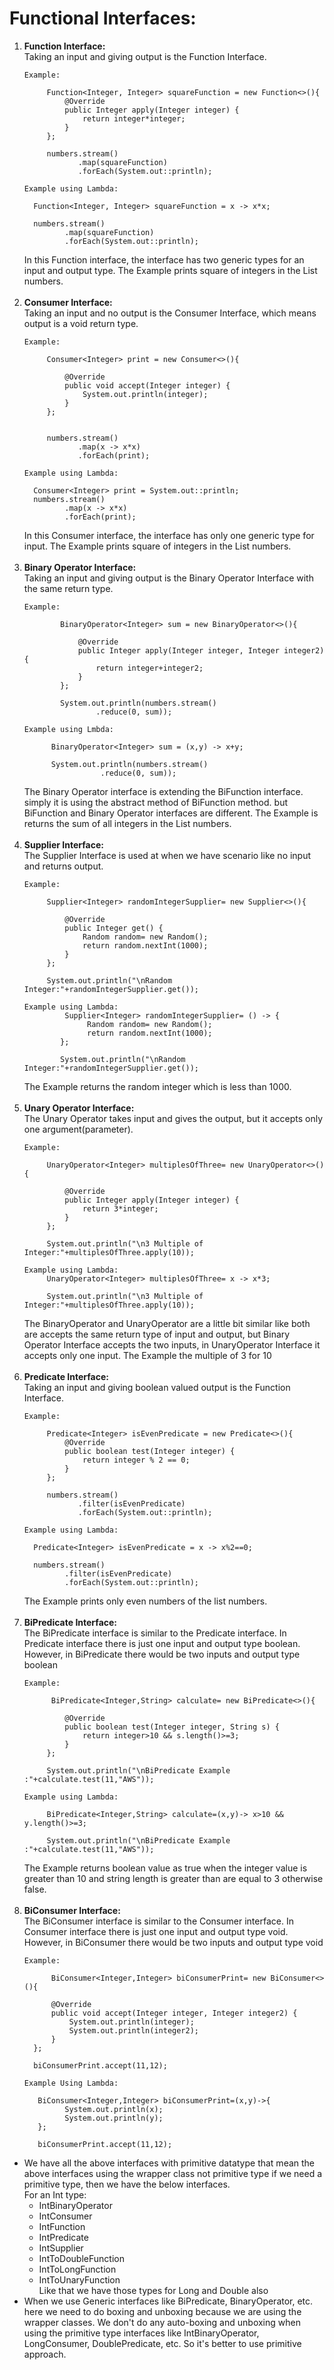 # Functional Interfaces:

1) **Function Interface:** <br>
   Taking an input and giving output is the Function Interface.
   ```
   Example:
   
        Function<Integer, Integer> squareFunction = new Function<>(){
            @Override
            public Integer apply(Integer integer) {
                return integer*integer;
            }
        };
   
        numbers.stream()
               .map(squareFunction)
               .forEach(System.out::println);
   
   ```
   ```
   Example using Lambda:
   
     Function<Integer, Integer> squareFunction = x -> x*x;
   
     numbers.stream()
            .map(squareFunction)
            .forEach(System.out::println);
   ```
   In this Function interface, the interface has two generic types for an input and output type.
   The Example prints square of integers in the List numbers.
   <br>
   <br>
2) **Consumer Interface:**<br>
   Taking an input and no output is the Consumer Interface, which means output is a void return type.
   ```
   Example:

        Consumer<Integer> print = new Consumer<>(){

            @Override
            public void accept(Integer integer) {
                System.out.println(integer);
            }
        };
   

        numbers.stream()
               .map(x -> x*x)
               .forEach(print);
   ```
   ```
   Example using Lambda:
   
     Consumer<Integer> print = System.out::println;
     numbers.stream()
            .map(x -> x*x)
            .forEach(print);
   ```
   In this Consumer interface, the interface has only one generic type for input.
   The Example prints square of integers in the List numbers.
   <br>
   <br>
3) **Binary Operator Interface:**<br>
   Taking an input and giving output is the Binary Operator Interface with the same return type.
    ```
   Example:
   
            BinaryOperator<Integer> sum = new BinaryOperator<>(){
    
                @Override
                public Integer apply(Integer integer, Integer integer2) {
                    return integer+integer2;
                }
            };
   
            System.out.println(numbers.stream()
                    .reduce(0, sum));
    ```
   ```
   Example using Lmbda:
   
         BinaryOperator<Integer> sum = (x,y) -> x+y;
         
         System.out.println(numbers.stream()
                    .reduce(0, sum));
   ```
   The Binary Operator interface is extending the BiFunction interface.
   simply it is using the abstract method of BiFunction method.
   but BiFunction and Binary Operator interfaces are different.
   The Example is returns the sum of all integers in the List numbers.<br><br>
4) **Supplier Interface:**<br>
   The Supplier Interface is used at when we have scenario like no input and returns output.
   ```
   Example:
   
        Supplier<Integer> randomIntegerSupplier= new Supplier<>(){

            @Override
            public Integer get() {
                Random random= new Random();
                return random.nextInt(1000);
            }
        };

        System.out.println("\nRandom Integer:"+randomIntegerSupplier.get());
    ```
   ```
   Example using Lambda:
            Supplier<Integer> randomIntegerSupplier= () -> {
                 Random random= new Random();
                 return random.nextInt(1000);
           };
   
           System.out.println("\nRandom Integer:"+randomIntegerSupplier.get());
   ```
   The Example returns the random integer which is less than 1000.
   <br><br>
5) **Unary Operator Interface:**<br>
   The Unary Operator takes input and gives the output, but it accepts only one argument(parameter).
   ```
   Example:
   
        UnaryOperator<Integer> multiplesOfThree= new UnaryOperator<>(){

            @Override
            public Integer apply(Integer integer) {
                return 3*integer;
            }
        };

        System.out.println("\n3 Multiple of Integer:"+multiplesOfThree.apply(10));
    ```
   ```
   Example using Lambda:
        UnaryOperator<Integer> multiplesOfThree= x -> x*3;
        
        System.out.println("\n3 Multiple of Integer:"+multiplesOfThree.apply(10));
   ```
   The BinaryOperator and UnaryOperator are a little bit similar
   like both are accepts the same return type of input and output,
   but Binary Operator Interface accepts the two inputs, in UnaryOperator Interface it accepts only one input.
   The Example the multiple of 3 for 10<br><br>
6) **Predicate Interface:** <br>
   Taking an input and giving boolean valued output is the Function Interface.
   ```
   Example:
   
        Predicate<Integer> isEvenPredicate = new Predicate<>(){
            @Override
            public boolean test(Integer integer) {
                return integer % 2 == 0;
            }
        };
   
        numbers.stream()
               .filter(isEvenPredicate)
               .forEach(System.out::println);
   ```
   ```
   Example using Lambda:
   
     Predicate<Integer> isEvenPredicate = x -> x%2==0;
   
     numbers.stream()
            .filter(isEvenPredicate)
            .forEach(System.out::println);
   ```
   The Example prints only even numbers of the list numbers.<br><br>
7) **BiPredicate Interface:**<br>
   The BiPredicate interface is similar to the Predicate interface. In Predicate interface
   there is just one input and output type boolean. However, in BiPredicate there would be
   two inputs and output type boolean
   ```
   Example:
   
         BiPredicate<Integer,String> calculate= new BiPredicate<>(){

            @Override
            public boolean test(Integer integer, String s) {
                return integer>10 && s.length()>=3;
            }
        };

        System.out.println("\nBiPredicate Example :"+calculate.test(11,"AWS"));
   ```
   ```
   Example using Lambda:
   
        BiPredicate<Integer,String> calculate=(x,y)-> x>10 && y.length()>=3;
   
        System.out.println("\nBiPredicate Example :"+calculate.test(11,"AWS"));
   ```
   The Example returns boolean value as true when the integer value is greater than 10 and string length is greater
   than are equal to 3 otherwise false.<br><br>
8) **BiConsumer Interface:**<br>
   The BiConsumer interface is similar to the Consumer interface. In Consumer interface
   there is just one input and output type void. However, in BiConsumer there would be
   two inputs and output type void
   ```
   Example:

         BiConsumer<Integer,Integer> biConsumerPrint= new BiConsumer<>(){

         @Override
         public void accept(Integer integer, Integer integer2) {
             System.out.println(integer);
             System.out.println(integer2);
         }
     };

     biConsumerPrint.accept(11,12);
   ```
   ```
   Example Using Lambda:
   
      BiConsumer<Integer,Integer> biConsumerPrint=(x,y)->{
            System.out.println(x);
            System.out.println(y);
      };
   
      biConsumerPrint.accept(11,12);
   ```

+ We have all the above interfaces with primitive datatype that mean the above interfaces using the wrapper class
  not primitive type if we need a primitive type, then we have the below interfaces.
  <br> For an Int type:
    + IntBinaryOperator
    + IntConsumer
    + IntFunction
    + IntPredicate
    + IntSupplier
    + IntToDoubleFunction
    + IntToLongFunction
    + IntToUnaryFunction
      <br>Like that we have those types for Long and Double also
+ When we use Generic interfaces like BiPredicate, BinaryOperator, etc. here we need to do boxing and unboxing
  because we are using the wrapper classes. We don't do any auto-boxing and unboxing when using the primitive type
  interfaces like IntBinaryOperator, LongConsumer, DoublePredicate, etc. So it's better to use primitive approach.